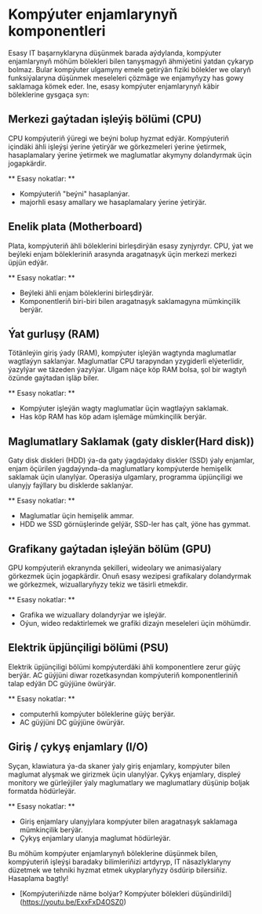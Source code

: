 # Kompýuter enjamlarynyň komponentleri

Esasy IT başarnyklaryna düşünmek barada aýdylanda, kompýuter enjamlarynyň möhüm bölekleri bilen tanyşmagyň ähmiýetini ýatdan çykaryp bolmaz. Bular kompýuter ulgamyny emele getirýän fiziki bölekler we olaryň funksiýalaryna düşünmek meseleleri çözmäge we enjamyňyzy has gowy saklamaga kömek eder. Ine, esasy kompýuter enjamlarynyň käbir böleklerine gysgaça syn:

## Merkezi gaýtadan işleýiş bölümi (CPU)

CPU kompýuteriň ýüregi we beýni bolup hyzmat edýär. Kompýuteriň içindäki ähli işleýşi ýerine ýetirýär we görkezmeleri ýerine ýetirmek, hasaplamalary ýerine ýetirmek we maglumatlar akymyny dolandyrmak üçin jogapkärdir.

** Esasy nokatlar: **

- Kompýuteriň "beýni" hasaplanýar.
- majorhli esasy amallary we hasaplamalary ýerine ýetirýär.

## Enelik plata (Motherboard)

Plata, kompýuteriň ähli böleklerini birleşdirýän esasy zynjyrdyr. CPU, ýat we beýleki enjam bölekleriniň arasynda aragatnaşyk üçin merkezi merkezi üpjün edýär.

** Esasy nokatlar: **

- Beýleki ähli enjam böleklerini birleşdirýär.
- Komponentleriň biri-biri bilen aragatnaşyk saklamagyna mümkinçilik berýär.

## Ýat gurluşy (RAM)

Tötänleýin giriş ýady (RAM), kompýuter işleýän wagtynda maglumatlar wagtlaýyn saklanýar. Maglumatlar CPU tarapyndan yzygiderli elýeterlidir, ýazylýar we täzeden ýazylýar. Ulgam näçe köp RAM bolsa, şol bir wagtyň özünde gaýtadan işläp biler.

** Esasy nokatlar: **

- Kompýuter işleýän wagty maglumatlar üçin wagtlaýyn saklamak.
- Has köp RAM has köp adam işlemäge mümkinçilik berýär.

## Maglumatlary Saklamak (gaty diskler(Hard disk))

Gaty disk diskleri (HDD) ýa-da gaty ýagdaýdaky diskler (SSD) ýaly enjamlar, enjam öçürilen ýagdaýynda-da maglumatlary kompýuterde hemişelik saklamak üçin ulanylýar. Operasiýa ulgamlary, programma üpjünçiligi we ulanyjy faýllary bu disklerde saklanýar.

** Esasy nokatlar: **

- Maglumatlar üçin hemişelik ammar.
- HDD we SSD görnüşlerinde gelýär, SSD-ler has çalt, ýöne has gymmat.

## Grafikany gaýtadan işleýän bölüm (GPU)

GPU kompýuteriň ekranynda şekilleri, wideolary we animasiýalary görkezmek üçin jogapkärdir. Onuň esasy wezipesi grafikalary dolandyrmak we görkezmek, wizuallaryňyzy tekiz we täsirli etmekdir.

** Esasy nokatlar: **

- Grafika we wizuallary dolandyrýar we işleýär.
- Oýun, wideo redaktirlemek we grafiki dizaýn meseleleri üçin möhümdir.

## Elektrik üpjünçiligi bölümi (PSU)

Elektrik üpjünçiligi bölümi kompýuterdäki ähli komponentlere zerur güýç berýär. AC güýjüni diwar rozetkasyndan kompýuteriň komponentleriniň talap edýän DC güýjüne öwürýär.

** Esasy nokatlar: **

- computerhli kompýuter böleklerine güýç berýär.
- AC güýjüni DC güýjüne öwürýär.

## Giriş / çykyş enjamlary (I/O)

Syçan, klawiatura ýa-da skaner ýaly giriş enjamlary, kompýuter bilen maglumat alyşmak we girizmek üçin ulanylýar. Çykyş enjamlary, displeý monitory we gürleýjiler ýaly maglumatlary we maglumatlary düşünip boljak formatda hödürleýär.

** Esasy nokatlar: **

- Giriş enjamlary ulanyjylara kompýuter bilen aragatnaşyk saklamaga mümkinçilik berýär.
- Çykyş enjamlary ulanyja maglumat hödürleýär.

Bu möhüm kompýuter enjamlarynyň böleklerine düşünmek bilen, kompýuteriň işleýşi baradaky bilimleriňizi artdyryp, IT näsazlyklaryny düzetmek we tehniki hyzmat etmek ukyplaryňyzy ösdürip bilersiňiz. Hasaplama bagtly!

- [Kompýuteriňizde näme bolýar? Kompýuter bölekleri düşündirildi] (https://youtu.be/ExxFxD4OSZ0)